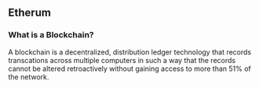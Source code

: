 ## Etherum

### What is a Blockchain?
A blockchain is a decentralized, distribution ledger technology that records
transcations across multiple computers in such a way that the records cannot be 
altered retroactively without gaining access to more than 51% of the network.


### 
